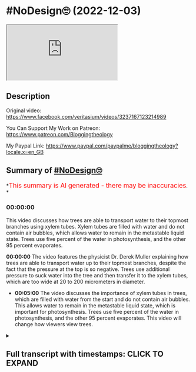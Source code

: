 # #NoDesign🙄 (2022-12-03)

<iframe loading="lazy" allow="autoplay" src="https://www.youtube.com/embed/UGDLUiVhY7w"></iframe>

## Description

Original video: <https://www.facebook.com/veritasium/videos/3237167123214989>

You Can Support My Work on Patreon:
<https://www.patreon.com/Bloggingtheology>

My Paypal Link:
<https://www.paypal.com/paypalme/bloggingtheology?locale.x=en_GB>

## Summary of [#NoDesign🙄](https://www.youtube.com/watch?v=UGDLUiVhY7w)

\*<span style="color:red; font-size:125%">This summary is AI generated - there may be inaccuracies</span>. \*

### <a onclick="modifyYTiframeseektime('300')">00:00:00</a>

This video discusses how trees are able to transport water to their topmost branches using xylem tubes. Xylem tubes are filled with water and do not contain air bubbles, which allows water to remain in the metastable liquid state. Trees use five percent of the water in photosynthesis, and the other 95 percent evaporates.

**<a onclick="modifyYTiframeseektime('0')">00:00:00</a>** The video features the physicist Dr. Derek Muller explaining how trees are able to transport water up to their topmost branches, despite the fact that the pressure at the top is so negative. Trees use additional pressure to suck water into the tree and then transfer it to the xylem tubes, which are too wide at 20 to 200 micrometers in diameter.

*   **<a onclick="modifyYTiframeseektime('300')">00:05:00</a>** The video discusses the importance of xylem tubes in trees, which are filled with water from the start and do not contain air bubbles. This allows water to remain in the metastable liquid state, which is important for photosynthesis. Trees use five percent of the water in photosynthesis, and the other 95 percent evaporates. This video will change how viewers view trees.

<details><summary><h2>Full transcript with timestamps: CLICK TO EXPAND</h2></summary>

<a onclick="modifyYTiframeseektime('1')">0:00:01</a> I love doing the no design posts the subject
is virtually inexhaustible and infinite\ <a onclick="modifyYTiframeseektime('14')">0:00:14</a> God's design in creation is everywhere we look
from the Apparently simple flower to complex DNA <a onclick="modifyYTiframeseektime('22')">0:00:22</a> we see evidence of design in the universe it's not
just the irreducibly complex molecular machines or <a onclick="modifyYTiframeseektime('31')">0:00:31</a> how the laws of physics unexpectedly conspire
in an extraordinary way to make the universe <a onclick="modifyYTiframeseektime('38')">0:00:38</a> habitable for life thanks to science we can now
see design in unappreciated living things all <a onclick="modifyYTiframeseektime('47')">0:00:47</a> around us I want to share with you a fascinating
video explaining how trees do the impossible <a onclick="modifyYTiframeseektime('57')">0:00:57</a> it features the physicist Dr Derek Muller who
is a specialist in explaining science to the <a onclick="modifyYTiframeseektime('63')">0:01:03</a> General Public after watching this I promise you
will never look at trees the same way again enjoy <a onclick="modifyYTiframeseektime('74')">0:01:14</a> sometimes the simplest questions have the most
amazing answers like how can trees be so tall <a onclick="modifyYTiframeseektime('80')">0:01:20</a> it's a question that doesn't even seem like it
needs an answer trees just are tall some of them <a onclick="modifyYTiframeseektime('86')">0:01:26</a> are over 100 meters why should there be a height
limit I'll tell you why trees need to transport <a onclick="modifyYTiframeseektime('92')">0:01:32</a> water from their Roots up until their topmost
branches in order to survive and that is no <a onclick="modifyYTiframeseektime('96')">0:01:36</a> trivial task there is a limit to the height that
water can be sucked up a tube it's 10 meters if <a onclick="modifyYTiframeseektime('102')">0:01:42</a> you suck on a long vertical straw the water will
go no higher than 10 meters at this point there <a onclick="modifyYTiframeseektime('108')">0:01:48</a> will be a perfect vacuum at the top of the straw
and the water will start to boil spontaneously <a onclick="modifyYTiframeseektime('113')">0:01:53</a> for a tree to raise water 100 meters it would
have to create a pressure difference of 10 <a onclick="modifyYTiframeseektime('117')">0:01:57</a> atmospheres how would trees do that when I posed
this conundrum a lot of people said the answer is <a onclick="modifyYTiframeseektime('124')">0:02:04</a> transpiration and that's when water evaporates
from the leaf pulling up the water molecules <a onclick="modifyYTiframeseektime('129')">0:02:09</a> behind it now that's clearly a mechanism a tree
can use to create suction but it doesn't help <a onclick="modifyYTiframeseektime('134')">0:02:14</a> us overcome this 10 meter limit the lowest the
pressure can go is the pure vacuum which I imagine <a onclick="modifyYTiframeseektime('138')">0:02:18</a> is not happening inside of tree leaves right
right Hank so you might suspect that a tree does <a onclick="modifyYTiframeseektime('145')">0:02:25</a> not contain continuous straw-like tubes the tree
effectively has valves in it so you don't have a <a onclick="modifyYTiframeseektime('152')">0:02:32</a> column of water this big tube which you're saying
needs to be filled with water is actually made up <a onclick="modifyYTiframeseektime('157')">0:02:37</a> of cells although these are good speculations they
don't turn out to be correct scientists who study <a onclick="modifyYTiframeseektime('162')">0:02:42</a> trees find that the xylem tubes that transport
water do contain a continuous water column so <a onclick="modifyYTiframeseektime('168')">0:02:48</a> how else could the tree transport water from the
roots to the leaves they don't suck they don't use <a onclick="modifyYTiframeseektime('172')">0:02:52</a> a vacuum oh okay so how do they do it pleasing
like a cow like you're squeezing the cowlitter <a onclick="modifyYTiframeseektime('177')">0:02:57</a> all the way up there's little tree muscles in
there yeah besides being a giant waste of energy <a onclick="modifyYTiframeseektime('182')">0:03:02</a> all of the cells that make up the xylem tubes are
dead what about osmotic pressure If there is more <a onclick="modifyYTiframeseektime('188')">0:03:08</a> solute in The Roots than in the surrounding soil
water would be pushed up the tree but some trees <a onclick="modifyYTiframeseektime('193')">0:03:13</a> live in mangroves where the water is so salty
that osmotic pressure actually acts in the other <a onclick="modifyYTiframeseektime('198')">0:03:18</a> direction so the tree needs additional pressure to
suck water into the tree then it must be capillary <a onclick="modifyYTiframeseektime('203')">0:03:23</a> action the thinner the tube the higher the water
can climb but the tubes in a tree are too wide at <a onclick="modifyYTiframeseektime('210')">0:03:30</a> 20 to 200 micrometers in diameter water should
rise less than a meter so how do trees do it <a onclick="modifyYTiframeseektime('216')">0:03:36</a> well one of the assumptions we made is wrong the
lowest the pressure can go is the pure vacuum pure <a onclick="modifyYTiframeseektime('222')">0:03:42</a> vacuum your vacuum in a gas this is true when you
eliminate all of the gas molecules the pressure is <a onclick="modifyYTiframeseektime('227')">0:03:47</a> zero and you have a perfect vacuum but in a liquid
you can go lower than zero pressure and actually <a onclick="modifyYTiframeseektime('234')">0:03:54</a> get Negative pressures in a solid we would think
of this as tension this means that the molecules <a onclick="modifyYTiframeseektime('239')">0:03:59</a> are pulling on each other and their surroundings
as the water evaporates from the pores of the cell <a onclick="modifyYTiframeseektime('245')">0:04:05</a> wall they create immense negative pressures of
-15 atmospheres in an average tree think about <a onclick="modifyYTiframeseektime('252')">0:04:12</a> the air water interface at the pore there is one
atmosphere of pressure pushing in and negative 15 <a onclick="modifyYTiframeseektime('258')">0:04:18</a> atmospheres of suction on the other side so why
doesn't the meniscus break because the pores are <a onclick="modifyYTiframeseektime('264')">0:04:24</a> tiny only two to five nanometers in diameter
at this scale water's high surface tension <a onclick="modifyYTiframeseektime('270')">0:04:30</a> ensures the air water boundary can withstand huge
pressures without caving As you move down the tree <a onclick="modifyYTiframeseektime('277')">0:04:37</a> the pressure increases up to atmospheric at the
roots so you can have a large pressure difference <a onclick="modifyYTiframeseektime('282')">0:04:42</a> between the top and the bottom of the tree because
the pressure at the top is so negative but hang <a onclick="modifyYTiframeseektime('287')">0:04:47</a> on if the pressure at the top is negative 15
atmospheres shouldn't the water be boiling <a onclick="modifyYTiframeseektime('292')">0:04:52</a> yes yes it should but changing phase from liquid
to gas requires activation energy and that can <a onclick="modifyYTiframeseektime('300')">0:05:00</a> come in the form of a nucleation site like a tiny
air bubble that's why it's so important that the <a onclick="modifyYTiframeseektime('304')">0:05:04</a> xylem tubes contain no air bubbles and they can
do this because unlike a straw they've been water <a onclick="modifyYTiframeseektime('310')">0:05:10</a> filled from the start this way water remains
in the metastable liquid state when it really <a onclick="modifyYTiframeseektime('315')">0:05:15</a> should be boiling it's just like supercooled
water remains liquid even though it should be <a onclick="modifyYTiframeseektime('320')">0:05:20</a> ice so you could say that the water in a tree
is super sucked because it remains liquid at <a onclick="modifyYTiframeseektime('325')">0:05:25</a> such negative pressures and why are trees moving
all this water up the tree I want you to make a <a onclick="modifyYTiframeseektime('331')">0:05:31</a> guess say it out loud for photosynthesis actually
no less than one percent of the water is used in <a onclick="modifyYTiframeseektime('337')">0:05:37</a> photosynthetic reactions any other ideas okay what
about growth well five percent of the water is <a onclick="modifyYTiframeseektime('343')">0:05:43</a> used to make new cells well so what happens to the
other 95 percent of the water it just evaporates <a onclick="modifyYTiframeseektime('350')">0:05:50</a> for each molecule of carbon dioxide a tree takes
in it loses hundreds of molecules of water whoa <a onclick="modifyYTiframeseektime('356')">0:05:56</a> can you believe how amazing this is trees create
huge negative pressures of tens of atmospheres by <a onclick="modifyYTiframeseektime('363')">0:06:03</a> evaporating water through nanoscale pores sucking
water up 100 meters in a state where it should <a onclick="modifyYTiframeseektime('368')">0:06:08</a> be boiling but can't because the perfect
xylem tubes contain no air bubbles just so <a onclick="modifyYTiframeseektime('372')">0:06:12</a> that most of it can evaporate in the process of
absorbing a couple molecules of carbon dioxide <a onclick="modifyYTiframeseektime('379')">0:06:19</a> I will never look at trees the same way again

</details>
